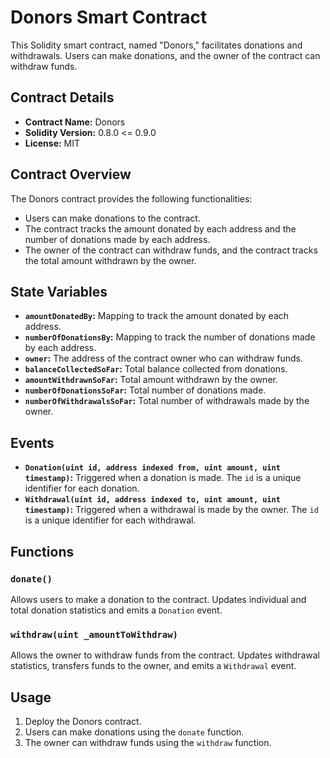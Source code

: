 # Donors Smart Contract

This Solidity smart contract, named "Donors," facilitates donations and withdrawals. Users can make donations, and the owner of the contract can withdraw funds.

## Contract Details
- **Contract Name:** Donors
- **Solidity Version:** 0.8.0 <= 0.9.0
- **License:** MIT

## Contract Overview
The Donors contract provides the following functionalities:
- Users can make donations to the contract.
- The contract tracks the amount donated by each address and the number of donations made by each address.
- The owner of the contract can withdraw funds, and the contract tracks the total amount withdrawn by the owner.

## State Variables
- **`amountDonatedBy`:** Mapping to track the amount donated by each address.
- **`numberOfDonationsBy`:** Mapping to track the number of donations made by each address.
- **`owner`:** The address of the contract owner who can withdraw funds.
- **`balanceCollectedSoFar`:** Total balance collected from donations.
- **`amountWithdrawnSoFar`:** Total amount withdrawn by the owner.
- **`numberOfDonationsSoFar`:** Total number of donations made.
- **`numberOfWithdrawalsSoFar`:** Total number of withdrawals made by the owner.

## Events

- **`Donation(uint id, address indexed from, uint amount, uint timestamp)`:** Triggered when a donation is made. The `id` is a unique identifier for each donation.
- **`Withdrawal(uint id, address indexed to, uint amount, uint timestamp)`:** Triggered when a withdrawal is made by the owner. The `id` is a unique identifier for each withdrawal.

## Functions
### `donate()`
Allows users to make a donation to the contract. Updates individual and total donation statistics and emits a `Donation` event.

### `withdraw(uint _amountToWithdraw)`
Allows the owner to withdraw funds from the contract. Updates withdrawal statistics, transfers funds to the owner, and emits a `Withdrawal` event.

## Usage
1. Deploy the Donors contract.
2. Users can make donations using the `donate` function.
3. The owner can withdraw funds using the `withdraw` function.
